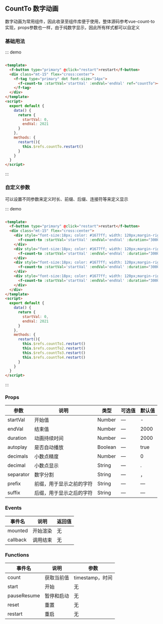 ## CountTo 数字动画

数字动画为常用组件，因此收录至组件库便于使用，整体源码参考vue-count-to实现，props参数也一样，由于纯数字显示，因此所有样式都可以自定义

### 基础用法

::: demo

```html

<template>
  <f-button type="primary" @click="restart">restart</f-button>
  <div class="mt-15" flex="cross:center">
    <f-tag type="primary" dot font-size="14px">
      <f-count-to :startVal='startVal' :endVal='endVal' ref="countTo"></f-count-to>
    </f-tag>
  </div>
</template>
<script>
  export default {
    data() {
      return {
        startVal: 0,
        endVal: 2021
      }
    },
    methods: {
      restart(){
        this.$refs.countTo.restart()
      }
    }
  }
</script>
```

:::

### 自定义参数

可以设置不同参数来定义时长、前缀、后缀、连接符等来定义显示

::: demo

```html

<template>
  <f-button type="primary" @click="restart">restart</f-button>
  <div class="mt-15" flex="cross:center">
    <div style="font-size:18px; color: #1677ff; width: 120px;margin-right:16px;" >
      <f-count-to :startVal='startVal' :endVal='endVal' :duration="3000" ref="countTo1"></f-count-to>
    </div>
    <div style="font-size:18px; color: #1677ff; width: 120px;margin-right:16px;" >
      <f-count-to :startVal='startVal' :endVal='endVal' :duration="3000" :decimals="2" ref="countTo2"></f-count-to>
    </div>
    <div style="font-size:18px; color: #1677ff; width: 120px;margin-right:16px;" >
      <f-count-to :startVal='startVal' :endVal='endVal' :duration="3000" separator="" ref="countTo3"></f-count-to>
    </div>
    <div style="font-size:18px; color: #1677ff; width: 120px;margin-right:16px;" >
      <f-count-to :startVal='startVal' :endVal='endVal' :duration="3000" prefix="$" suffix="美金" ref="countTo4"></f-count-to>
    </div>
  </div>
</template>
<script>
  export default {
    data() {
      return {
        startVal: 0,
        endVal: 2021
      }
    },
    methods: {
      restart(){
        this.$refs.countTo1.restart()
        this.$refs.countTo2.restart()
        this.$refs.countTo3.restart()
        this.$refs.countTo4.restart()
      }
    }
  }
</script>
```

:::

### Props

| 参数      | 说明    | 类型      | 可选值       | 默认值   |
|---------- |-------- |---------- |-------------  |-------- |
| startVal   | 开始值   | Number  |    —       |    -   |
| endVal     | 结束值   | Number  |    —       |    2000    |
| duration   | 动画持续时间   | Number  |   —   |    2000      |
| autoplay     | 是否自动播放   | Boolean  |   —     |    true    |
| decimals     | 小数点精度   | Number  |   —    |    0    |
| decimal     | 小数点显示   | String  |   —    |    .    |
| separator     | 数字分割   | String  |   —    |    ，    |
| prefix     | 前缀，用于显示之前的字符   | String  |   —    |    —   |
| suffix     | 后缀，用于显示之后的字符   | String  |   —    |    —   |

### Events

| 事件名      | 说明    | 返回值      |
|---------- |-------- |---------- |
| mounted     | 开始渲染   | 无  |
| callback  | 调用结束   | 无  |

### Functions

| 事件名      | 说明    | 参数      |
|---------- |-------- |---------- |
| count     | 获取当前值   | timestamp，时间  |
| start   | 开始   | 无  |
| pauseResume   | 暂停和启动   | 无  |
| reset   | 重置   | 无  |
| restart   | 重启   | 无  |
